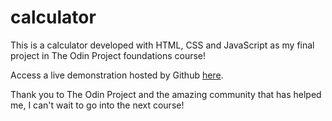 # calculator
This is a calculator developed with HTML, CSS and JavaScript as my final project in The Odin Project foundations course!

Access a live demonstration hosted by Github [here](https://rutchyy.github.io/calculator/r).

Thank you to The Odin Project and the amazing community that has helped me, I can't wait to go into the next course!